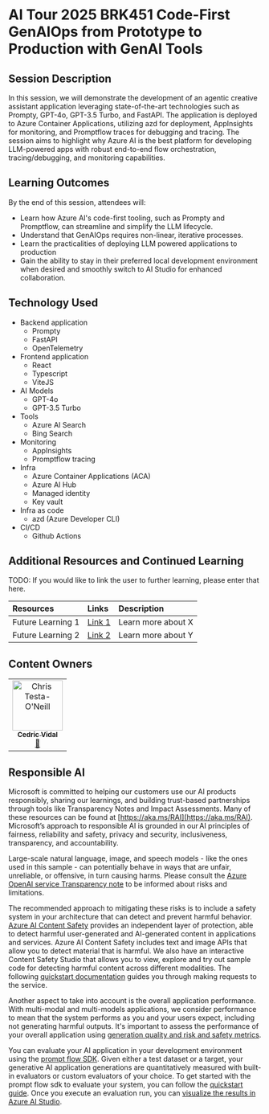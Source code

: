 # AI Tour 2025 BRK451 Code-First GenAIOps from Prototype to Production with GenAI Tools

## Session Description  
In this session, we will demonstrate the development of an agentic creative assistant application leveraging state-of-the-art technologies such as Prompty, GPT-4o, GPT-3.5 Turbo, and FastAPI. The application is deployed to Azure Container Applications, utilizing azd for deployment, AppInsights for monitoring, and Promptflow traces for debugging and tracing. The session aims to highlight why Azure AI is the best platform for developing LLM-powered apps with robust end-to-end flow orchestration, tracing/debugging, and monitoring capabilities.  
  
## Learning Outcomes  
By the end of this session, attendees will:  
- Learn how Azure AI's code-first tooling, such as Prompty and Promptflow, can streamline and simplify the LLM lifecycle.  
- Understand that GenAIOps requires non-linear, iterative processes.
- Learn the practicalities of deploying LLM powered applications to production
- Gain the ability to stay in their preferred local development environment when desired and smoothly switch to AI Studio for enhanced collaboration.  

## Technology Used  
- Backend application
  - Prompty
  - FastAPI
  - OpenTelemetry
- Frontend application
  - React
  - Typescript
  - ViteJS
- AI Models
  - GPT-4o
  - GPT-3.5 Turbo
- Tools
  - Azure AI Search
  - Bing Search
- Monitoring
  - AppInsights
  - Promptflow tracing
- Infra
  - Azure Container Applications (ACA)
  - Azure AI Hub
  - Managed identity
  - Key vault
- Infra as code
  - azd (Azure Developer CLI)
- CI/CD
  - Github Actions

## Additional Resources and Continued Learning
TODO: If you would like to link the user to further learning, please enter that here.

| Resources          | Links                             | Description        |
|:-------------------|:----------------------------------|:-------------------|
| Future Learning 1  | [Link 1](https://www.google.com/) | Learn more about X |
| Future Learning 2  | [Link 2](https://www.google.com/) | Learn more about Y |

## Content Owners

<!-- ALL-CONTRIBUTORS-LIST:START - Do not remove or modify this section -->

<table>
<tr>
    <td align="center"><a href="http://learnanalytics.microsoft.com">
        <img src="https://github.com/cedricvidal.png" width="100px;" alt="Chris Testa-O'Neill
"/><br />
        <sub><b>Cedric Vidal
</b></sub></a><br />
            <a href="https://github.com/cedricvidal" title="talk">📢</a> 
    </td>
</tr></table>

<!-- ALL-CONTRIBUTORS-LIST:END -->

## Responsible AI 

Microsoft is committed to helping our customers use our AI products responsibly, sharing our learnings, and building trust-based partnerships through tools like Transparency Notes and Impact Assessments. Many of these resources can be found at [https://aka.ms/RAI](https://aka.ms/RAI).
Microsoft’s approach to responsible AI is grounded in our AI principles of fairness, reliability and safety, privacy and security, inclusiveness, transparency, and accountability.

Large-scale natural language, image, and speech models - like the ones used in this sample - can potentially behave in ways that are unfair, unreliable, or offensive, in turn causing harms. Please consult the [Azure OpenAI service Transparency note](https://learn.microsoft.com/legal/cognitive-services/openai/transparency-note?tabs=text) to be informed about risks and limitations.

The recommended approach to mitigating these risks is to include a safety system in your architecture that can detect and prevent harmful behavior. [Azure AI Content Safety](https://learn.microsoft.com/azure/ai-services/content-safety/overview) provides an independent layer of protection, able to detect harmful user-generated and AI-generated content in applications and services. Azure AI Content Safety includes text and image APIs that allow you to detect material that is harmful. We also have an interactive Content Safety Studio that allows you to view, explore and try out sample code for detecting harmful content across different modalities. The following [quickstart documentation](https://learn.microsoft.com/azure/ai-services/content-safety/quickstart-text?tabs=visual-studio%2Clinux&pivots=programming-language-rest) guides you through making requests to the service.

Another aspect to take into account is the overall application performance. With multi-modal and multi-models applications, we consider performance to mean that the system performs as you and your users expect, including not generating harmful outputs. It's important to assess the performance of your overall application using [generation quality and risk and safety metrics](https://learn.microsoft.com/azure/ai-studio/concepts/evaluation-metrics-built-in).

You can evaluate your AI application in your development environment using the [prompt flow SDK](https://microsoft.github.io/promptflow/index.html). Given either a test dataset or a target, your generative AI application generations are quantitatively measured with built-in evaluators or custom evaluators of your choice. To get started with the prompt flow sdk to evaluate your system, you can follow the [quickstart guide](https://learn.microsoft.com/azure/ai-studio/how-to/develop/flow-evaluate-sdk). Once you execute an evaluation run, you can [visualize the results in Azure AI Studio](https://learn.microsoft.com/azure/ai-studio/how-to/evaluate-flow-results).
